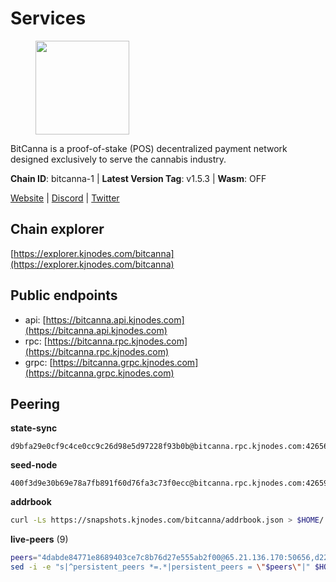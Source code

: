 # Services

<figure><img src="https://raw.githubusercontent.com/kj89/testnet_manuals/main/pingpub/logos/bitcanna.png" width="150" alt=""><figcaption></figcaption></figure>

BitCanna is a proof-of-stake (POS) decentralized payment network designed exclusively to serve the cannabis industry. 

**Chain ID**: bitcanna-1 | **Latest Version Tag**: v1.5.3 | **Wasm**: OFF

[Website](https://www.bitcanna.io) | [Discord](https://discord.gg/9AVrzaVQvs) | [Twitter](https://twitter.com/BitCannaGlobal)


## Chain explorer
[https://explorer.kjnodes.com/bitcanna](https://explorer.kjnodes.com/bitcanna)

## Public endpoints

* api: [https://bitcanna.api.kjnodes.com](https://bitcanna.api.kjnodes.com)
* rpc: [https://bitcanna.rpc.kjnodes.com](https://bitcanna.rpc.kjnodes.com)
* grpc: [https://bitcanna.grpc.kjnodes.com](https://bitcanna.grpc.kjnodes.com)

## Peering

**state-sync**

```text
d9bfa29e0cf9c4ce0cc9c26d98e5d97228f93b0b@bitcanna.rpc.kjnodes.com:42656
```

**seed-node**

```text
400f3d9e30b69e78a7fb891f60d76fa3c73f0ecc@bitcanna.rpc.kjnodes.com:42659
```

**addrbook**
```bash
curl -Ls https://snapshots.kjnodes.com/bitcanna/addrbook.json > $HOME/.bcna/config/addrbook.json
```

**live-peers** (9)
```bash
peers="4dabde84771e8689403ce7c8b76d27e555ab2f00@65.21.136.170:50656,d2247f7b919f0781c90ee61958d7044665a22d38@169.155.169.55:26656,a1ceb81a5498642753f8600a5c3b9ca056af3051@67.222.144.195:16656,a66bce0ddb49dcf60a5b83fd94a7bd4d0878f127@154.53.40.9:26656,d9bfa29e0cf9c4ce0cc9c26d98e5d97228f93b0b@65.109.88.38:42656,32b1cf90be5dc6a01dc2684f0bd97bf052690082@144.91.97.191:26656,da04ee3f8bd93421a3264e3a061a09c139aaa937@161.97.150.65:26656,d7322625044ad733bce4178dc397b2b9b5f68b41@43.153.27.130:26656,7546889cad5cb44012a9b190bee9c5a8d92d47cd@73.40.151.121:31656"
sed -i -e "s|^persistent_peers *=.*|persistent_peers = \"$peers\"|" $HOME/.bcna/config/config.toml
```
